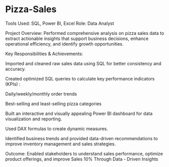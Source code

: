 # Pizza-Sales
Tools Used: SQL, Power BI, Excel
Role: Data Analyst

Project Overview:
Performed comprehensive analysis on pizza sales data to extract actionable insights that support business decisions, enhance operational efficiency, and identify growth opportunities.

Key Responsibilities & Achievements:

Imported and cleaned raw sales data using SQL for better consistency and accuracy.

Created optimized SQL queries to calculate key performance indicators (KPIs) :

Daily/weekly/monthly order trends

Best-selling and least-selling pizza categories

Built an interactive and visually appealing Power BI dashboard for data visualization and reporting.

Used DAX formulas to create dynamic measures.

Identified business trends and provided data-driven recommendations to improve inventory management and sales strategies.

Outcome:
Enabled stakeholders to understand sales performance, optimize product offerings, and improve Sales 10%  Through Data - Driven Insights
